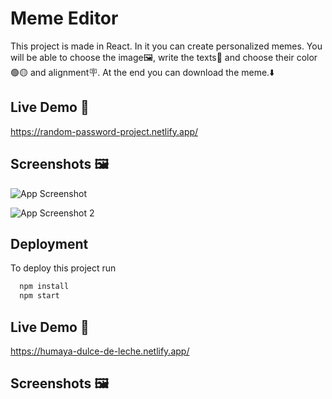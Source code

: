 # Meme Editor

This project is made in React. In it you can create personalized memes. You will be able to choose the image🖼️, write the texts📝 and choose their color🟢🟡 and alignment🪧. At the end you can download the meme.⬇️

## Live Demo 📱

https://random-password-project.netlify.app/

## Screenshots 🖼️

![App Screenshot](https://i.postimg.cc/Hx4W4j9X/screen-password.png)

![App Screenshot 2](https://i.postimg.cc/RhSSP9g8/screen-password2.png)

## Deployment

To deploy this project run

```bash
  npm install
  npm start
```
## Live Demo 📱

https://humaya-dulce-de-leche.netlify.app/
## Screenshots 🖼️

